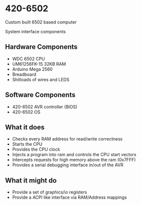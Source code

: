 # 420-6502
Custom built 6502 based computer

System interface components

## Hardware Components
* WDC 6502 CPU
* UM61256FK-15 32KB RAM 
* Arduino Mega 2560
* Breadboard
* Shitloads of wires and LEDS

## Software Components
* 420-6502 AVR controller (BIOS)
* 420-6502 OS 

## What it does
* Checks every RAM address for read/write correctness
* Starts the CPU 
* Provides the CPU clock 
* Injects a program into ram and controls the CPU start vectors
* Intercepts requests for high memory above the ram (0x7FFF)
* Provides a serial debugging interface in/out of the AVR

## What it might do 
* Provide a set of graphics/io registers
* Provide a ACPI like interface via RAM/Address mappings
